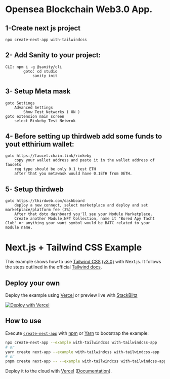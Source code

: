 # Opensea Blockchain Web3.0 App.

## 1-Create next js project 
    npx create-next-app with-tailwindcss 
    
## 2- Add Sanity to your project: 
    CLI: npm i -g @sanity/cli
            goto: cd studio 
                sanity init 

## 3- Setup Meta mask
    goto Settings
        Advanced Settings 
            Show Test Networks ( ON )
    goto extension main screen
        select Rinkeby Test Netwrok

## 4- Before setting up thirdweb add some funds to yout etthirium wallet:
    goto https://faucet.chain.link/rinkeby
        copy your wallet address and paste it in the wallet address of faucets
        req type should be only 0.1 test ETH
        after that you metawask would have 0.1ETH from 0ETH.

## 5- Setup thirdweb
    goto https://thirdweb.com/dashboard
        deploy a new connect, select marketplace and deploy and set marketplace/platform fee (3%).
        After that doto dashboard you'll see your Module Marketplace.
        Create another Module,NFT Collection, name it "Bored Apy Tacht Club" or anything your want symbol would be BATC related to your module name.
        

# Next.js + Tailwind CSS Example

This example shows how to use [Tailwind CSS](https://tailwindcss.com/) [(v3.0)](https://tailwindcss.com/blog/tailwindcss-v3) with Next.js. It follows the steps outlined in the official [Tailwind docs](https://tailwindcss.com/docs/guides/nextjs).

## Deploy your own

Deploy the example using [Vercel](https://vercel.com?utm_source=github&utm_medium=readme&utm_campaign=next-example) or preview live with [StackBlitz](https://stackblitz.com/github/vercel/next.js/tree/canary/examples/with-tailwindcss)

[![Deploy with Vercel](https://vercel.com/button)](https://vercel.com/new/git/external?repository-url=https://github.com/vercel/next.js/tree/canary/examples/with-tailwindcss&project-name=with-tailwindcss&repository-name=with-tailwindcss)

## How to use

Execute [`create-next-app`](https://github.com/vercel/next.js/tree/canary/packages/create-next-app) with [npm](https://docs.npmjs.com/cli/init) or [Yarn](https://yarnpkg.com/lang/en/docs/cli/create/) to bootstrap the example:

```bash
npx create-next-app --example with-tailwindcss with-tailwindcss-app
# or
yarn create next-app --example with-tailwindcss with-tailwindcss-app
# or
pnpm create next-app -- --example with-tailwindcss with-tailwindcss-app
```

Deploy it to the cloud with [Vercel](https://vercel.com/new?utm_source=github&utm_medium=readme&utm_campaign=next-example) ([Documentation](https://nextjs.org/docs/deployment)).
